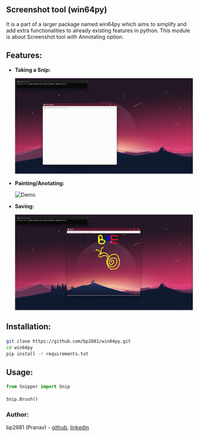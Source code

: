 ## Screenshot tool (win64py)
It is a part of a larger package named win64py which aims to simplify and add extra functionalities to already existing features in python.
This module is about Screenshot tool with Annotating option.

<h2>Features: </h2>

<ul>
  <li><b>Taking a Snip: </b></li>
  
  ![Demo](./assets/Start.gif)

  <li><b>Painting/Anotating: </b></li>

  ![Demo](./assets/Brush.gif)

  <li><b>Saving: </b></li>

  ![Demo](./assets/Save.gif)
</ul>

<h2>Installation: </h2>

```bash
git clone https://github.com/bp2881/win64py.git
cd win64py
pip install -r requirements.txt
```

<h2>Usage: </h2>

```python
from Snipper import Snip

Snip.Brush()
```

<h3>Author: </h3>
bp2881 (Pranav) - <a href="https://github.com/bp2881/">github</a>, <a href="https://www.linkedin.com/in/pranav-bairy-387163359/">linkedin</a>

